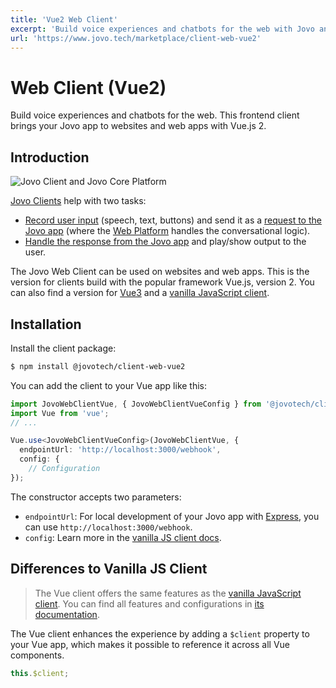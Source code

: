 ```yaml
---
title: 'Vue2 Web Client'
excerpt: 'Build voice experiences and chatbots for the web with Jovo and VueJS v2.'
url: 'https://www.jovo.tech/marketplace/client-web-vue2'
---
```


# Web Client (Vue2)

Build voice experiences and chatbots for the web. This frontend client brings your Jovo app to websites and web apps with Vue.js 2.

## Introduction

![Jovo Client and Jovo Core Platform](https://github.com/jovotech/jovo-framework/raw/v3/latest/jovo-platforms/jovo-platform-core/img/jovo-client-platform-communication.png 'How Jovo Core Platform communicates with clients like web apps')

[Jovo Clients](https://www.jovo.tech/docs/clients) help with two tasks:

- [Record user input](#record-user-input) (speech, text, buttons) and send it as a [request to the Jovo app](#send-a-request-to-jovo) (where the [Web Platform](https://www.jovo.tech/marketplace/platform-web) handles the conversational logic).
- [Handle the response from the Jovo app](#handle-the-response-from-jovo) and play/show output to the user.

The Jovo Web Client can be used on websites and web apps. This is the version for clients build with the popular framework Vue.js, version 2. You can also find a version for [Vue3](https://www.jovo.tech/marketplace/client-web-vue3) and a [vanilla JavaScript client](https://www.jovo.tech/marketplace/client-web).

## Installation

Install the client package:

```bash
$ npm install @jovotech/client-web-vue2
```

You can add the client to your Vue app like this:

```typescript
import JovoWebClientVue, { JovoWebClientVueConfig } from '@jovotech/client-web-vue2';
import Vue from 'vue';
// ...

Vue.use<JovoWebClientVueConfig>(JovoWebClientVue, {
  endpointUrl: 'http://localhost:3000/webhook',
  config: {
    // Configuration
});
```

The constructor accepts two parameters:

- `endpointUrl`: For local development of your Jovo app with [Express](https://www.jovo.tech/marketplace/server-express), you can use `http://localhost:3000/webhook`.
- `config`: Learn more in the [vanilla JS client docs](https://www.jovo.tech/marketplace/client-web#configuration).

## Differences to Vanilla JS Client

> The Vue client offers the same features as the [vanilla JavaScript client](https://www.jovo.tech/marketplace/client-web). You can find all features and configurations in [its documentation](https://www.jovo.tech/marketplace/client-web).

The Vue client enhances the experience by adding a `$client` property to your Vue app, which makes it possible to reference it across all Vue components.

```typescript
this.$client;
```
